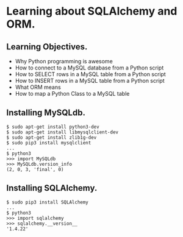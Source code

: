 # Learning about SQLAlchemy and ORM.

## Learning Objectives.
* Why Python programming is awesome
* How to connect to a MySQL database from a Python script
* How to SELECT rows in a MySQL table from a Python script
* How to INSERT rows in a MySQL table from a Python script
* What ORM means
* How to map a Python Class to a MySQL table

## Installing MySQLdb.
```
$ sudo apt-get install python3-dev
$ sudo apt-get install libmysqlclient-dev
$ sudo apt-get install zlib1g-dev
$ sudo pip3 install mysqlclient
...
$ python3
>>> import MySQLdb
>>> MySQLdb.version_info 
(2, 0, 3, 'final', 0)
```

## Installing SQLAlchemy.
```
$ sudo pip3 install SQLAlchemy
...
$ python3
>>> import sqlalchemy
>>> sqlalchemy.__version__ 
'1.4.22'
```
